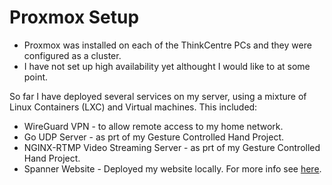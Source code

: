 # Proxmox Setup

 - Proxmox was installed on each of the ThinkCentre PCs and they were configured as a cluster.
 - I have not set up high availability yet althought I would like to at some point.

So far I have deployed several services on my server, using a mixture of Linux Containers (LXC) and Virtual machines. This included:

- WireGuard VPN - to allow remote access to my home network.
- Go UDP Server - as prt of my Gesture Controlled Hand Project.
- NGINX-RTMP Video Streaming Server - as prt of my Gesture Controlled Hand Project.
- Spanner Website - Deployed my website locally. For more info see [here](/Spanner/Overview.md).


